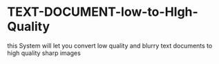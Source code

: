 # TEXT-DOCUMENT-low-to-HIgh-Quality
this System will let you convert low quality and blurry text documents to high quality sharp images
